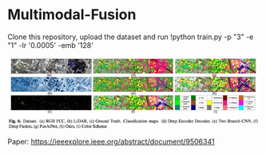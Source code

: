 # Multimodal-Fusion

Clone this repository, upload the dataset and run !python train.py -p "3" -e "1" -lr '0.0005' -emb '128'

![alt text](https://github.com/rupakbose/Multimodal-Fusion/blob/main/dataset/result.jpg?raw=true)


Paper: https://ieeexplore.ieee.org/abstract/document/9506341
